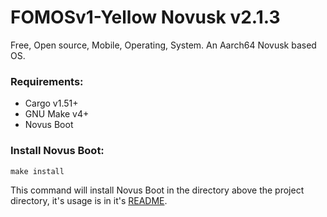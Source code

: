 # FOMOSv1-Yellow Novusk v2.1.3

Free, Open source, Mobile, Operating, System. An Aarch64 Novusk based OS.

### Requirements:
- Cargo v1.51+
- GNU Make v4+
- Novus Boot

### Install Novus Boot:
```commandline
make install
```

This command will install Novus Boot in the directory above the project directory, it's usage is in it's 
[README](https://github.com/new-kernel/novus-boot/blob/master/README.md).
